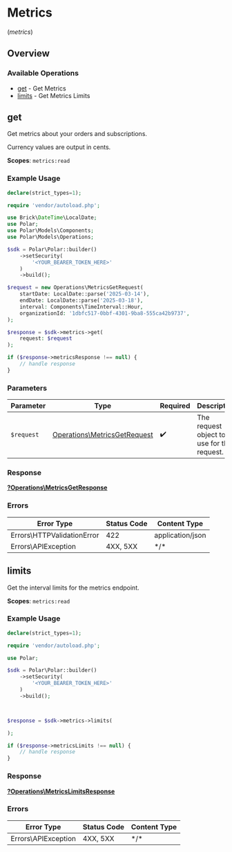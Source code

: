 # Metrics
(*metrics*)

## Overview

### Available Operations

* [get](#get) - Get Metrics
* [limits](#limits) - Get Metrics Limits

## get

Get metrics about your orders and subscriptions.

Currency values are output in cents.

**Scopes**: `metrics:read`

### Example Usage

```php
declare(strict_types=1);

require 'vendor/autoload.php';

use Brick\DateTime\LocalDate;
use Polar;
use Polar\Models\Components;
use Polar\Models\Operations;

$sdk = Polar\Polar::builder()
    ->setSecurity(
        '<YOUR_BEARER_TOKEN_HERE>'
    )
    ->build();

$request = new Operations\MetricsGetRequest(
    startDate: LocalDate::parse('2025-03-14'),
    endDate: LocalDate::parse('2025-03-18'),
    interval: Components\TimeInterval::Hour,
    organizationId: '1dbfc517-0bbf-4301-9ba8-555ca42b9737',
);

$response = $sdk->metrics->get(
    request: $request
);

if ($response->metricsResponse !== null) {
    // handle response
}
```

### Parameters

| Parameter                                                                    | Type                                                                         | Required                                                                     | Description                                                                  |
| ---------------------------------------------------------------------------- | ---------------------------------------------------------------------------- | ---------------------------------------------------------------------------- | ---------------------------------------------------------------------------- |
| `$request`                                                                   | [Operations\MetricsGetRequest](../../Models/Operations/MetricsGetRequest.md) | :heavy_check_mark:                                                           | The request object to use for the request.                                   |

### Response

**[?Operations\MetricsGetResponse](../../Models/Operations/MetricsGetResponse.md)**

### Errors

| Error Type                 | Status Code                | Content Type               |
| -------------------------- | -------------------------- | -------------------------- |
| Errors\HTTPValidationError | 422                        | application/json           |
| Errors\APIException        | 4XX, 5XX                   | \*/\*                      |

## limits

Get the interval limits for the metrics endpoint.

**Scopes**: `metrics:read`

### Example Usage

```php
declare(strict_types=1);

require 'vendor/autoload.php';

use Polar;

$sdk = Polar\Polar::builder()
    ->setSecurity(
        '<YOUR_BEARER_TOKEN_HERE>'
    )
    ->build();



$response = $sdk->metrics->limits(

);

if ($response->metricsLimits !== null) {
    // handle response
}
```

### Response

**[?Operations\MetricsLimitsResponse](../../Models/Operations/MetricsLimitsResponse.md)**

### Errors

| Error Type          | Status Code         | Content Type        |
| ------------------- | ------------------- | ------------------- |
| Errors\APIException | 4XX, 5XX            | \*/\*               |